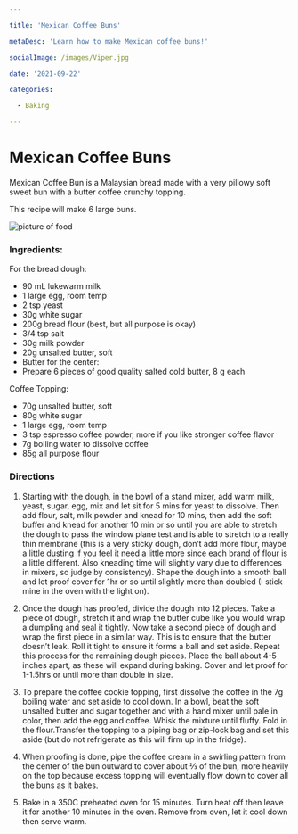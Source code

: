 ```yaml
---

title: 'Mexican Coffee Buns'

metaDesc: 'Learn how to make Mexican coffee buns!'

socialImage: /images/Viper.jpg

date: '2021-09-22'

categories:

  - Baking

---
```


# Mexican Coffee Buns

Mexican Coffee Bun is a Malaysian bread made with a very pillowy soft sweet bun with a butter coffee crunchy topping.

This recipe will make 6 large buns.

![picture of food](/images/Viper.jpg)

### Ingredients:
For the bread dough:
- 90 mL lukewarm milk
- 1 large egg, room temp
- 2 tsp yeast
- 30g white sugar
- 200g bread flour (best, but all purpose is okay)
- 3/4 tsp salt
- 30g milk powder
- 20g unsalted butter, soft
- Butter for the center:
- Prepare 6 pieces of good quality salted cold butter, 8 g each


Coffee Topping:
- 70g unsalted butter, soft
- 80g white sugar
- 1 large egg, room temp
- 3 tsp espresso coffee powder, more if you like stronger coffee flavor
- 7g boiling water to dissolve coffee
- 85g all purpose flour


### Directions

1. Starting with the dough, in the bowl of a stand mixer, add warm milk, yeast, sugar, egg, mix and let sit for 5 mins for yeast to dissolve. Then add flour, salt, milk powder and knead for 10 mins, then add the soft buffer and knead  for another 10 min or so until you are able to stretch the dough to pass the window plane test and is able to stretch to a really thin membrane (this is a very sticky dough, don’t add more flour, maybe a little dusting if you feel it need a little more since each brand of flour is a little different. Also kneading time will slightly vary due to differences in mixers, so judge by consistency). Shape the dough into a smooth ball and let proof cover for 1hr or so until slightly more than doubled (I stick mine in the oven with the light on).

2. Once the dough has proofed, divide the dough into 12 pieces. Take a piece of dough, stretch it and wrap the butter cube like you would wrap a dumpling and seal it tightly. Now take a second piece of dough and wrap the first piece in a similar way. This is to ensure that the butter doesn’t leak. Roll it tight to ensure it forms a ball and set aside. Repeat this process for the remaining dough pieces. Place the ball about 4-5 inches apart, as these will expand during baking. Cover and let proof for 1-1.5hrs or until more than double in size.

3. To prepare the coffee cookie topping, first dissolve the coffee in the 7g boiling water and set aside to cool down. In a bowl, beat the soft unsalted butter and sugar together and with a hand mixer until pale in color, then add the egg and coffee. Whisk the mixture until fluffy. Fold in the flour.Transfer the topping to a piping bag or zip-lock bag and set this aside (but do not refrigerate as this will firm up in the fridge).

4. When proofing is done, pipe the coffee cream in a swirling pattern from the center of the bun outward to cover about ⅔ of the bun, more heavily on the top because excess topping will eventually flow down to cover all the buns as it bakes.

5. Bake in a 350C preheated oven for 15 minutes. Turn heat off then leave it for another 10 minutes in the oven.
Remove from oven, let it cool down then serve warm.
